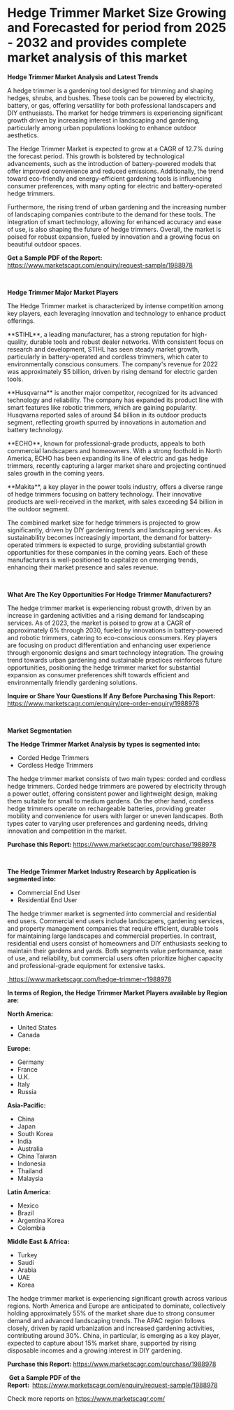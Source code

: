 <p><h1>Hedge Trimmer Market Size Growing and Forecasted for period from 2025 - 2032 and provides complete market analysis of this market</h1></p><p><strong>Hedge Trimmer Market Analysis and Latest Trends</strong></p>
<p><p>A hedge trimmer is a gardening tool designed for trimming and shaping hedges, shrubs, and bushes. These tools can be powered by electricity, battery, or gas, offering versatility for both professional landscapers and DIY enthusiasts. The market for hedge trimmers is experiencing significant growth driven by increasing interest in landscaping and gardening, particularly among urban populations looking to enhance outdoor aesthetics. </p><p>The Hedge Trimmer Market is expected to grow at a CAGR of 12.7% during the forecast period. This growth is bolstered by technological advancements, such as the introduction of battery-powered models that offer improved convenience and reduced emissions. Additionally, the trend toward eco-friendly and energy-efficient gardening tools is influencing consumer preferences, with many opting for electric and battery-operated hedge trimmers. </p><p>Furthermore, the rising trend of urban gardening and the increasing number of landscaping companies contribute to the demand for these tools. The integration of smart technology, allowing for enhanced accuracy and ease of use, is also shaping the future of hedge trimmers. Overall, the market is poised for robust expansion, fueled by innovation and a growing focus on beautiful outdoor spaces.</p></p>
<p><strong>Get a Sample PDF of the Report:&nbsp;</strong> <a href="https://www.marketscagr.com/enquiry/request-sample/1988978?utm_campaign=2335&utm_medium=2&utm_source=Github&utm_content=ia&utm_term=20022025&utm_id=hedge-trimmer">https://www.marketscagr.com/enquiry/request-sample/1988978</a></p>
<p>&nbsp;</p>
<p><strong>Hedge Trimmer Major Market Players</strong></p>
<p><p>The Hedge Trimmer market is characterized by intense competition among key players, each leveraging innovation and technology to enhance product offerings. </p><p>**STIHL**, a leading manufacturer, has a strong reputation for high-quality, durable tools and robust dealer networks. With consistent focus on research and development, STIHL has seen steady market growth, particularly in battery-operated and cordless trimmers, which cater to environmentally conscious consumers. The company's revenue for 2022 was approximately $5 billion, driven by rising demand for electric garden tools.</p><p>**Husqvarna** is another major competitor, recognized for its advanced technology and reliability. The company has expanded its product line with smart features like robotic trimmers, which are gaining popularity. Husqvarna reported sales of around $4 billion in its outdoor products segment, reflecting growth spurred by innovations in automation and battery technology.</p><p>**ECHO**, known for professional-grade products, appeals to both commercial landscapers and homeowners. With a strong foothold in North America, ECHO has been expanding its line of electric and gas hedge trimmers, recently capturing a larger market share and projecting continued sales growth in the coming years.</p><p>**Makita**, a key player in the power tools industry, offers a diverse range of hedge trimmers focusing on battery technology. Their innovative products are well-received in the market, with sales exceeding $4 billion in the outdoor segment.</p><p>The combined market size for hedge trimmers is projected to grow significantly, driven by DIY gardening trends and landscaping services. As sustainability becomes increasingly important, the demand for battery-operated trimmers is expected to surge, providing substantial growth opportunities for these companies in the coming years. Each of these manufacturers is well-positioned to capitalize on emerging trends, enhancing their market presence and sales revenue.</p></p>
<p>&nbsp;</p>
<p><strong>What Are The Key Opportunities For Hedge Trimmer Manufacturers?</strong></p>
<p><p>The hedge trimmer market is experiencing robust growth, driven by an increase in gardening activities and a rising demand for landscaping services. As of 2023, the market is poised to grow at a CAGR of approximately 6% through 2030, fueled by innovations in battery-powered and robotic trimmers, catering to eco-conscious consumers. Key players are focusing on product differentiation and enhancing user experience through ergonomic designs and smart technology integration. The growing trend towards urban gardening and sustainable practices reinforces future opportunities, positioning the hedge trimmer market for substantial expansion as consumer preferences shift towards efficient and environmentally friendly gardening solutions.</p></p>
<p><strong>Inquire or Share Your Questions If Any Before Purchasing This Report:</strong> <a href="https://www.marketscagr.com/enquiry/pre-order-enquiry/1988978?utm_campaign=2335&utm_medium=2&utm_source=Github&utm_content=ia&utm_term=20022025&utm_id=hedge-trimmer">https://www.marketscagr.com/enquiry/pre-order-enquiry/1988978</a></p>
<p>&nbsp;</p>
<p><strong>Market Segmentation</strong></p>
<p><strong>The Hedge Trimmer Market Analysis by types is segmented into:</strong></p>
<p><ul><li>Corded Hedge Trimmers</li><li>Cordless Hedge Trimmers</li></ul></p>
<p><p>The hedge trimmer market consists of two main types: corded and cordless hedge trimmers. Corded hedge trimmers are powered by electricity through a power outlet, offering consistent power and lightweight design, making them suitable for small to medium gardens. On the other hand, cordless hedge trimmers operate on rechargeable batteries, providing greater mobility and convenience for users with larger or uneven landscapes. Both types cater to varying user preferences and gardening needs, driving innovation and competition in the market.</p></p>
<p><strong>Purchase this Report:&nbsp;</strong><a href="https://www.marketscagr.com/purchase/1988978?utm_campaign=2335&utm_medium=2&utm_source=Github&utm_content=ia&utm_term=20022025&utm_id=hedge-trimmer">https://www.marketscagr.com/purchase/1988978</a></p>
<p>&nbsp;</p>
<p><strong>The Hedge Trimmer Market Industry Research by Application is segmented into:</strong></p>
<p><ul><li>Commercial End User</li><li>Residential End User</li></ul></p>
<p><p>The hedge trimmer market is segmented into commercial and residential end users. Commercial end users include landscapers, gardening services, and property management companies that require efficient, durable tools for maintaining large landscapes and commercial properties. In contrast, residential end users consist of homeowners and DIY enthusiasts seeking to maintain their gardens and yards. Both segments value performance, ease of use, and reliability, but commercial users often prioritize higher capacity and professional-grade equipment for extensive tasks.</p></p>
<p><a href="https://www.marketscagr.com/hedge-trimmer-r1988978?utm_campaign=2335&utm_medium=2&utm_source=Github&utm_content=ia&utm_term=20022025&utm_id=hedge-trimmer">&nbsp;https://www.marketscagr.com/hedge-trimmer-r1988978</a></p>
<p><strong>In terms of Region, the Hedge Trimmer Market Players available by Region are:</strong></p>
<p>
    <p> <strong> North America: </strong>
        <ul>
            <li>United States</li>
            <li>Canada</li>
        </ul>
        </p> 
    <p> <strong> Europe: </strong>
        <ul>
            <li>Germany</li>
            <li>France</li>
            <li>U.K.</li>
            <li>Italy</li>
            <li>Russia</li>
        </ul>
        </p> 
    <p> <strong> Asia-Pacific: </strong>
        <ul>
            <li>China</li>
            <li>Japan</li>
            <li>South Korea</li>
            <li>India</li>
            <li>Australia</li>
            <li>China Taiwan</li>
            <li>Indonesia</li>
            <li>Thailand</li>
            <li>Malaysia</li>
        </ul>
        </p> 
    <p> <strong> Latin America: </strong>
        <ul>
            <li>Mexico</li>
            <li>Brazil</li>
            <li>Argentina Korea</li>
            <li>Colombia</li>
        </ul>
        </p> 
    <p> <strong> Middle East & Africa: </strong>
        <ul>
            <li>Turkey</li>
            <li>Saudi</li>
            <li>Arabia</li>
            <li>UAE</li>
            <li>Korea</li>
        </ul>
    </p>
    </p>
<p><p>The hedge trimmer market is experiencing significant growth across various regions. North America and Europe are anticipated to dominate, collectively holding approximately 55% of the market share due to strong consumer demand and advanced landscaping trends. The APAC region follows closely, driven by rapid urbanization and increased gardening activities, contributing around 30%. China, in particular, is emerging as a key player, expected to capture about 15% market share, supported by rising disposable incomes and a growing interest in DIY gardening.</p></p>
<p><strong>Purchase this Report: </strong><a href="https://www.marketscagr.com/purchase/1988978?utm_campaign=2335&utm_medium=2&utm_source=Github&utm_content=ia&utm_term=20022025&utm_id=hedge-trimmer">https://www.marketscagr.com/purchase/1988978</a></p>
<p>&nbsp;<strong>Get a Sample PDF of the Report:&nbsp;&nbsp;</strong><a href="https://www.marketscagr.com/enquiry/request-sample/1988978?utm_campaign=2335&utm_medium=2&utm_source=Github&utm_content=ia&utm_term=20022025&utm_id=hedge-trimmer">https://www.marketscagr.com/enquiry/request-sample/1988978</a></p>
<p><strong></strong></p>
<p>Check more reports on <a href="https://www.marketscagr.com/?utm_campaign=2335&utm_medium=2&utm_source=Github&utm_content=ia&utm_term=20022025&utm_id=hedge-trimmer">https://www.marketscagr.com/</a></p>